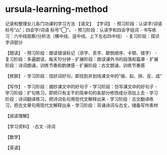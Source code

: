# ursula-learning-method
记录和整理女儿各门功课的学习方法
【语文】
  【字词】
    - 预习阶段：认读字/词语 标号“△”；四会字/词语 标号”◯“。
    - 预习阶段：认读字和四会字组词
    - 书写练习：六中线观察/分析法（横中线、竖中线、上下左右四中线）
    - 复习阶段：探诊字词部分
  
  【朗读】
    - 预习阶段：朗读错误标记（添字、丢字、颠倒顺序、卡顿、错字）
    - 复习阶段：多遍朗读，每天10分钟
    - 扩展阶段：朗读课外书的段落和篇章
    - 扩展阶段：诗词朗诵，训练节奏和韵律感
    - 扩展阶段：古文朗诵，训练节奏感
    
  【修辞】
    - 学习阶段：找好词好句，即找到并划线课文中的”喻、拟、排、反、成“
    
  
  【写作】
    - 学习阶段：摘抄课文中的好句子
    - 学习阶段：仿写课文中的好句子
    - 学习阶段：扩句练习，即把只有主干的简单句的各部分修饰成分添加上去
    - 学习阶段：诗词翻译练习，把诗词名句用现代文解释出来
    - 学习阶段：古文翻译练习，把古文章句用现代文解释出来
    - 学习阶段：背诵诗词与古文，储备写作素材
  
  【阅读理解】
  
  【学习资料】
    -古文
    -诗词


【数学】

【英语】

